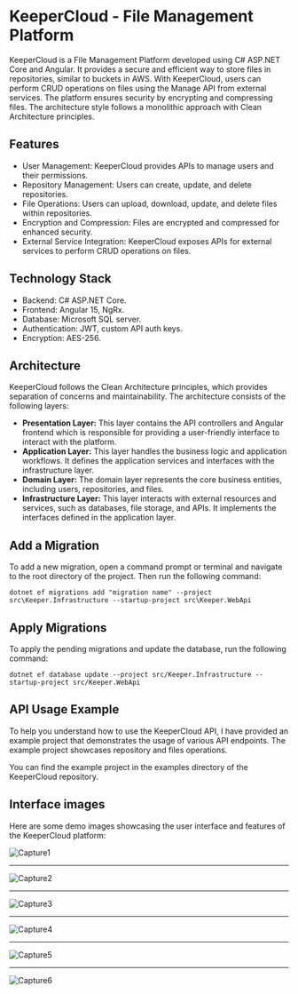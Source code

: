 # KeeperCloud - File Management Platform

KeeperCloud is a File Management Platform developed using C# ASP.NET Core and Angular. It provides a secure and efficient way to store files in repositories, similar to buckets in AWS. With KeeperCloud, users can perform CRUD operations on files using the Manage API from external services. The platform ensures security by encrypting and compressing files. The architecture style follows a monolithic approach with Clean Architecture principles.

## Features

- User Management: KeeperCloud provides APIs to manage users and their permissions.
- Repository Management: Users can create, update, and delete repositories.
- File Operations: Users can upload, download, update, and delete files within repositories.
- Encryption and Compression: Files are encrypted and compressed for enhanced security.
- External Service Integration: KeeperCloud exposes APIs for external services to perform CRUD operations on files.

## Technology Stack

- Backend: C# ASP.NET Core.
- Frontend: Angular 15, NgRx.
- Database: Microsoft SQL server.
- Authentication: JWT, custom API auth keys.
- Encryption: AES-256.

## Architecture

KeeperCloud follows the Clean Architecture principles, which provides separation of concerns and maintainability. The architecture consists of the following layers:

- **Presentation Layer:** This layer contains the API controllers and Angular frontend which is responsible for providing a user-friendly interface to interact with the platform.
- **Application Layer:** This layer handles the business logic and application workflows. It defines the application services and interfaces with the infrastructure layer.
- **Domain Layer:** The domain layer represents the core business entities, including users, repositories, and files.
- **Infrastructure Layer:** This layer interacts with external resources and services, such as databases, file storage, and APIs. It implements the interfaces defined in the application layer.

## Add a Migration

To add a new migration, open a command prompt or terminal and navigate to the root directory of the project. Then run the following command:

```shell
dotnet ef migrations add "migration name" --project src\Keeper.Infrastructure --startup-project src\Keeper.WebApi
```

## Apply Migrations

To apply the pending migrations and update the database, run the following command:

```shell
dotnet ef database update --project src/Keeper.Infrastructure --startup-project src/Keeper.WebApi
```

## API Usage Example

To help you understand how to use the KeeperCloud API, I have provided an example project that demonstrates the usage of various API endpoints. The example project showcases repository and files operations.

You can find the example project in the examples directory of the KeeperCloud repository.

## Interface images

Here are some demo images showcasing the user interface and features of the KeeperCloud platform:

![Capture1](https://user-images.githubusercontent.com/87533517/235132360-35e9564e-26ac-4040-9237-916dbb5e4604.PNG)
***
![Capture2](https://user-images.githubusercontent.com/87533517/235132364-f867f58e-c537-485c-95d5-410b48be23f5.PNG)
***
![Capture3](https://user-images.githubusercontent.com/87533517/235132342-01046b98-b4a8-41e7-a968-56a9dd28ffee.PNG)
***
![Capture4](https://user-images.githubusercontent.com/87533517/235132351-69934a6a-76a7-4578-bf8a-b23dabbb2ed5.PNG)
***
![Capture5](https://user-images.githubusercontent.com/87533517/235132355-07c18750-8b88-4ba6-8493-eb82ca02b8e7.PNG)
***
![Capture6](https://user-images.githubusercontent.com/87533517/235132359-81d550b7-849a-4004-992e-f5199ee0e0ed.PNG)